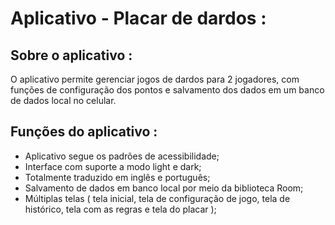 # Aplicativo - Placar de dardos : 

## Sobre o aplicativo : 

O aplicativo permite gerenciar jogos de dardos para 2 jogadores, com funções de configuração dos pontos e salvamento dos dados em um banco de dados local no celular. 

## Funções do aplicativo : 

- Aplicativo segue os padrões de acessibilidade;
- Interface com suporte a modo light e dark;
- Totalmente traduzido em inglês e português;
- Salvamento de dados em banco local por meio da biblioteca Room;
- Múltiplas telas ( tela inicial, tela de configuração de jogo, tela de histórico, tela com as regras e tela do placar );